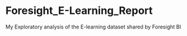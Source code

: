 # Foresight_E-Learning_Report
My Exploratory analysis of the E-learning dataset shared by Foresight BI
